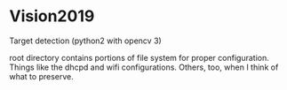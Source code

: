 # Vision2019
Target detection (python2 with opencv 3)

root directory contains portions of file system
for proper configuration.   Things like the dhcpd
and wifi configurations.   Others, too, when I think
of what to preserve.
